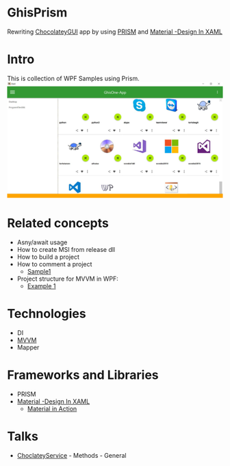 # GhisPrism
Rewriting [ChocolateyGUI](https://github.com/chocolatey/ChocolateyGUI/blob/develop/Source/ChocolateyGui) app by using [PRISM](https://prismlibrary.com/docs/getting-started/Download-and-Setup-Prism.html)  and [Material -Design In XAML](http://materialdesigninxaml.net/home)
# Intro
This is collection of WPF Samples using Prism.
![image](https://github.com/Ghislain1/GhisPrism/blob/master/screenshots/shot1.JPG)

# Related concepts
* Asny/await usage
* How to create MSI from  release dll
* How to build a project
* How to comment a project
    * [Sample1](https://github.com/PrismLibrary/Prism/blob/master/Source/Prism/IActiveAware.cs)
* Project structure for MVVM in WPF:
   * [Example 1]()

# Technologies
* DI
* [MVVM](https://intellitect.com/getting-started-model-view-viewmodel-mvvm-pattern-using-windows-presentation-framework-wpf/)
* Mapper


# Frameworks and Libraries
* PRISM
* [Material -Design In XAML](http://materialdesigninxaml.net/home)
   * [Material in Action](https://github.com/ButchersBoy/doobry)
   
# Talks
* [ChoclateyService]() - Methods - General

